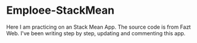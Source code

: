 # Emploee-StackMean

Here I am practicing on an Stack Mean App.
The source code is from Fazt Web. 
I've been writing step by step, updating and commenting this app.